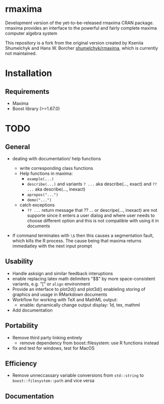 # rmaxima
Development version of the yet-to-be-released rmaxima CRAN package. rmaxima provides an interface to the powerful and fairly complete maxima computer algebra system

This repository is a fork from the original version created by Kseniia Shumelchyk and Hans W. Borcher [shumelchyk/rmaxima](https://github.com/shumelchyk/rmaxima), which is currently not maintained.

# Installation

## Requirements
- Maxima
- Boost library (>=1.67.0) 

# TODO
## General
- dealing with documentation/ help functions
	- write corresponding class functions
	- Help functions in maxima:
		- `example(...)`
		- `describe(...)` and variants `? ...` aka describe(..., exact) and `?? ...` aka describe(..., inexact)
		- `apropos("...")`
		- `demo("...")`
	- catch exceptions
		- `?? ...` return message that ?? ... or descripe(..., inexact) are not supporte since it enters a user dialog and where user needs to choose different option and this is not compatible with using it in documents

- If command terminates with `\$` then this causes a segmentation fault, which kills the R process. The cause being that maxima returns immediatley with the next input prompt

## Usability
- Handle asksign and similar feedback interuptions
- enable replacing latex math delimiters "$$" by more space-consistent variants, e.g. "\[" or `align` environment
- Provide an interface to plot2d() and plot3d() enableling storing of graphics and usage in RMarkdown documents
- Workflow for working with TeX and MathML output:
	- enable: dynamically change output display: 1d, tex, mathml
- Add documentation

## Portability
- Remove third party linking entirely
	- remove dependency from boost::filesystem: use R functions instead
- fix and test for windows, test for MacOS

## Efficiency
- Remove unneccassary variable conversions from `std::string` to `boost::filesystem::path` and vice versa

## Documentation
